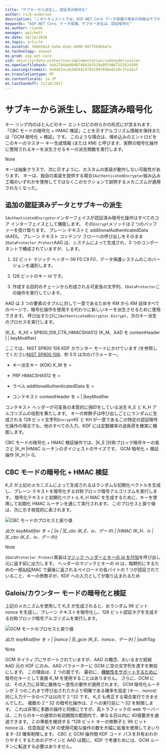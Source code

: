 ```yaml
---
title: "サブキーから派生し、認証済み暗号化"
author: rick-anderson
description: "このドキュメントでは、ASP.NET Core データ保護の実装の詳細はサブキーを派生し、暗号化の認証について説明します。"
keywords: "ASP.NET Core、データ保護、サブキー派生は、認証暗号化"
ms.author: riande
manager: wpickett
ms.date: 10/14/2016
ms.topic: article
ms.assetid: 34bb58a3-5a9a-41e5-b090-08f75b4bbefa
ms.technology: aspnet
ms.prod: asp.net-core
uid: security/data-protection/implementation/subkeyderivation
ms.openlocfilehash: 3eb27b8a6d04074662bf619a09fd867252624209
ms.sourcegitcommit: 9a9483aceb34591c97451997036a9120c3fe2baf
ms.translationtype: MT
ms.contentlocale: ja-JP
ms.lasthandoff: 11/10/2017
---
```

# <a name="subkey-derivation-and-authenticated-encryption"></a>サブキーから派生し、認証済み暗号化

<a name="data-protection-implementation-subkey-derivation"></a>

キー リング内のほとんどのキー エントロピの何らかの形式にが含まれます、「CBC モードの暗号化 + HMAC 検証」ことを示すアルゴリズム情報を保持または「GCM 暗号化 + 検証」です。 このような場合は、埋め込みのエントロピをこのキーのマスター キー生成情報 (または KM) と呼びます、実際の暗号化操作に使用されるキーを派生させるキーの派生関数を実行します。

> [!NOTE]
> キーは抽象クラスで、次に示すように、カスタムの実装が動作しない可能性があります。 キーは、独自の実装を提供する場合`IAuthenticatedEncryptor`組み込み工場のいずれかを使用してではなくこのセクションで説明するメカニズムが適用されなくなった。

<a name="data-protection-implementation-subkey-derivation-aad"></a>

## <a name="additional-authenticated-data-and-subkey-derivation"></a>追加の認証済みデータとサブキーの派生

`IAuthenticatedEncryptor`インターフェイスが認証済み暗号化操作はすべてのコア インターフェイスとして機能します。 その`Encrypt`メソッドは 2 つのバッファーを受け取ります。 プレーン テキストと additionalAuthenticatedData (AAD)。 プレーン テキスト コンテンツ フローへの呼び出しをそのまま`IDataProtector.Protect`AAD は、システムによって生成され、3 つのコンポーネントで構成されていますが、します。

1. 32 ビット マジック ヘッダー 09 F0 C9 F0、データ保護システムのこのバージョンを識別します。

2. 128 ビットのキー id です。

3. 作成する目的のチェーンから形成される可変長の文字列、`IDataProtector`この操作を実行しています。

AAD は 3 つの要素のタプルに対して一意であるためを KM から KM 自体すべてのページで、暗号化操作を使用する代わりに新しいキーを派生させるために使用できます。 呼び出すたびに`IAuthenticatedEncryptor.Encrypt`、次のキー派生のプロセスを実行します。

(K_E、K_H) = SP800_108_CTR_HMACSHA512 (K_M、AAD を contextHeader | | keyModifier)

ここでは、NIST SP800 108 KDF カウンター モードにかけています (を参照してください[NIST SP800 108](http://nvlpubs.nist.gov/nistpubs/Legacy/SP/nistspecialpublication800-108.pdf)、秒 5.1) は次のパラメーター。

* キー派生キー (KDK) K_M を =

* PRF HMACSHA512 を =

* ラベル additionalAuthenticatedData を =

* コンテキスト contextHeader を = | |keyModifier

コンテキスト ヘッダーが可変長の本質的に拇印をしている派生 K_E と K_H アルゴリズムの役割を果たします。 キーの修飾子は呼び出しごとにランダムに生成される 128 ビット文字列`Encrypt`KE と KH が一意であるこの特定の認証暗号化操作の場合でも、他のすべての入力、KDF には定数確率の過負荷を確実に機能します。

CBC モードの暗号化 + HMAC 検証操作では、|K_E |対称ブロック暗号キーの長さと |K_H |HMAC ルーチンのダイジェストのサイズです。 GCM 暗号化 + 検証操作 |K_H |= 0。

## <a name="cbc-mode-encryption--hmac-validation"></a>CBC モードの暗号化 + HMAC 検証

K_E が上記のメカニズムによって生成されるはランダムな初期化ベクトルを生成し、プレーン テキストを暗号化する対称ブロック暗号アルゴリズムを実行します。 暗号化テキストと初期化ベクトル K_H MAC を生成するために、キーを使用して初期化 HMAC ルーチンを通じて実行されます。 このプロセスと戻り値は、次に示す視覚的に表されます。

![CBC モードのプロセスと戻り値](subkeyderivation/_static/cbcprocess.png)

*出力: keyModifier を = | |iv | |E_cbc (K_E、iv、データ) | |HMAC (K_H、iv | |E_cbc (K_E、iv、データ))*

> [!NOTE]
> `IDataProtector.Protect`実装は[マジック ヘッダーとキーの id を付加](authenticated-encryption-details.md)を呼び出し元に返す前に出力します。 ヘッダーのマジックとキーの id は、暗黙的にするための一部[AAD](xref:security/data-protection/implementation/subkeyderivation#data-protection-implementation-subkey-derivation-aad)MAC で最後に返されるペイロードの各バイトの 1 つが認証されていること、キーの修飾子が、KDF への入力としてが取り込まれるため

## <a name="galoiscounter-mode-encryption--validation"></a>Galois/カウンター モードの暗号化と検証

上記のメカニズムを使用して K_E が生成されると、おランダム 96 ビット nonce を生成し、プレーン テキストを暗号化し、128 ビット認証タグを生成する対称ブロック暗号アルゴリズムを実行します。

![GCM モードのプロセスと戻り値](subkeyderivation/_static/galoisprocess.png)

*出力: keyModifier を = | |nonce | |E_gcm (K_E、nonce、データ) | |authTag*

> [!NOTE]
> GCM ネイティブにサポートされていますが、AAD の概念、おいるまだ給紙 AAD 元の KDF にのみ、AAD パラメーターに GCM に空の文字列を渡すを無効にします。 この理由は、2 つの面です。 最初に、[機敏性をサポートするために](context-headers.md#data-protection-implementation-context-headers)暗号化キーとして直接 K_M を使用することはありません。 さらに、GCM には、その入力に非常に厳格な一意性の要件が適用されます。 GCM 暗号化ルーチンが 2 つのこれまで呼び出されたかより明確である確率を設定 (キー、nonce) 同じ入力データのペアは以内で 2 ^32 です。 K_E も修正する場合実行できませんでした。 複数の 2 ^ 32 の暗号化操作は、2 への実行前に ^-32 を制限します。 これは非常に多数の操作と同様にですが、高トラフィックの web サーバーは、これらのキーの通常の有効期間の範囲内で、単なる日以内に 40億要求を通過できます。 2 の準拠を維持する ^128 ビット キーの修飾子と 96 ビット nonce は、任意指定 K_M の使用可能な操作の数を大幅に拡張を使用してまいります-32 確率制限します。 CBC と GCM 操作間 KDF コード パスを共有おわかりやすくするためのデザインと AAD は既に、KDF で考慮ためには、GCM ルーチンに転送する必要はありません。
